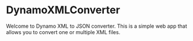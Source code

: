 # DynamoXMLConverter
Welcome to Dynamo XML to JSON converter.
This is a simple web app that allows you to convert one or multiple XML files.
